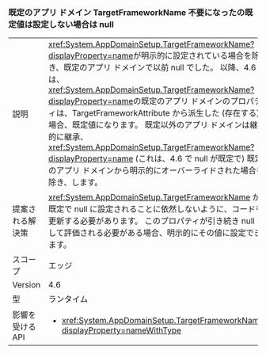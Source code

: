 ### <a name="targetframeworkname-for-default-app-domain-no-longer-defaults-to-null-if-not-set"></a>既定のアプリ ドメイン TargetFrameworkName 不要になったの既定値は設定しない場合は null

|   |   |
|---|---|
|説明|<xref:System.AppDomainSetup.TargetFrameworkName?displayProperty=name>が明示的に設定されている場合を除き、既定のアプリ ドメインで以前 null でした。 以降、4.6 では、<xref:System.AppDomainSetup.TargetFrameworkName?displayProperty=name>の既定のアプリ ドメインのプロパティは、TargetFrameworkAttribute から派生した (存在する) 場合、既定値になります。 既定以外のアプリ ドメインは継続的に継承、 <xref:System.AppDomainSetup.TargetFrameworkName?displayProperty=name> (これは、4.6 で null が既定で) 既定のアプリ ドメインから明示的にオーバーライドされた場合を除き、します。|
|提案される解決策|<xref:System.AppDomainSetup.TargetFrameworkName> が既定で null に設定されることに依然しないように、コードを更新する必要があります。 このプロパティが引き続き null として評価される必要がある場合、明示的にその値に設定できます。|
|スコープ|エッジ|
|Version|4.6|
|型|ランタイム|
|影響を受ける API|<ul><li><xref:System.AppDomainSetup.TargetFrameworkName?displayProperty=nameWithType></li></ul>|

